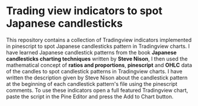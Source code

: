 # Trading view indicators to spot Japanese candlesticks 
This repository contains a collection of Tradingview indicators
implemented in pinescript to spot Japanese candlesticks pattern in Tradingview charts.
I have learned Japanese candlestick patterns from the book **Japanese candlesticks charting techniques** written by **Steve Nison**, I then used the mathematical concept of **ratios and proportions**, **pinescript** and **OHLC** data of the candles to spot candlestick patterns in Tradingview charts. I have written the description given by Steve Nison about the candlestick pattern at the beginning of each candlestick pattern's file using the pinescript comments. To use these indicators open a full featured Tradingview chart, paste the script in the Pine Editor and press the Add to Chart button.



